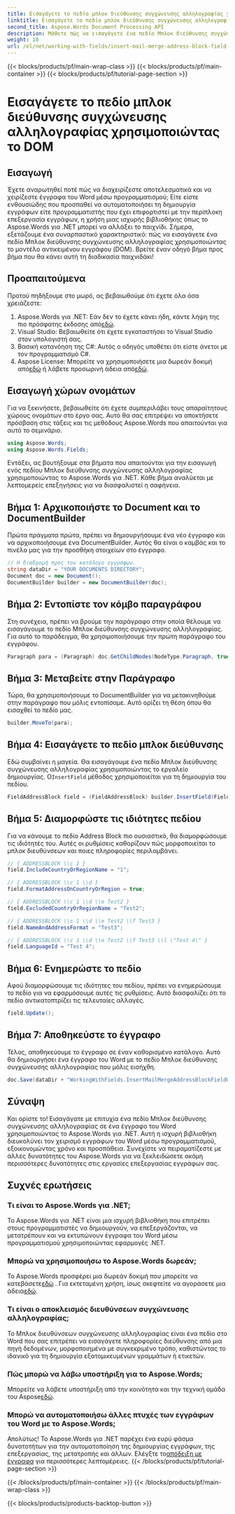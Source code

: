 ```yaml
---
title: Εισαγάγετε το πεδίο μπλοκ διεύθυνσης συγχώνευσης αλληλογραφίας χρησιμοποιώντας το DOM
linktitle: Εισαγάγετε το πεδίο μπλοκ διεύθυνσης συγχώνευσης αλληλογραφίας χρησιμοποιώντας το DOM
second_title: Aspose.Words Document Processing API
description: Μάθετε πώς να εισαγάγετε ένα πεδίο Μπλοκ διεύθυνσης συγχώνευσης αλληλογραφίας σε έγγραφα του Word χρησιμοποιώντας το Aspose.Words για .NET με αυτόν τον αναλυτικό, βήμα προς βήμα οδηγό.
weight: 10
url: /el/net/working-with-fields/insert-mail-merge-address-block-field-using-dom/
---
```


{{< blocks/products/pf/main-wrap-class >}}
{{< blocks/products/pf/main-container >}}
{{< blocks/products/pf/tutorial-page-section >}}

# Εισαγάγετε το πεδίο μπλοκ διεύθυνσης συγχώνευσης αλληλογραφίας χρησιμοποιώντας το DOM

## Εισαγωγή

Έχετε αναρωτηθεί ποτέ πώς να διαχειρίζεστε αποτελεσματικά και να χειρίζεστε έγγραφα του Word μέσω προγραμματισμού; Είτε είστε ενθουσιώδης που προσπαθεί να αυτοματοποιήσει τη δημιουργία εγγράφων είτε προγραμματιστής που έχει επιφορτιστεί με την περίπλοκη επεξεργασία εγγράφων, η χρήση μιας ισχυρής βιβλιοθήκης όπως το Aspose.Words για .NET μπορεί να αλλάξει το παιχνίδι. Σήμερα, εξετάζουμε ένα συναρπαστικό χαρακτηριστικό: πώς να εισαγάγετε ένα πεδίο Μπλοκ διεύθυνσης συγχώνευσης αλληλογραφίας χρησιμοποιώντας το μοντέλο αντικειμένου εγγράφου (DOM). Βρείτε έναν οδηγό βήμα προς βήμα που θα κάνει αυτή τη διαδικασία παιχνιδάκι!

## Προαπαιτούμενα

Προτού πηδήξουμε στο μωρό, ας βεβαιωθούμε ότι έχετε όλα όσα χρειάζεστε:

1.  Aspose.Words για .NET: Εάν δεν το έχετε κάνει ήδη, κάντε λήψη της πιο πρόσφατης έκδοσης από[εδώ](https://releases.aspose.com/words/net/).
2. Visual Studio: Βεβαιωθείτε ότι έχετε εγκαταστήσει το Visual Studio στον υπολογιστή σας.
3. Βασική κατανόηση της C#: Αυτός ο οδηγός υποθέτει ότι είστε άνετοι με τον προγραμματισμό C#.
4.  Aspose License: Μπορείτε να χρησιμοποιήσετε μια δωρεάν δοκιμή από[εδώ](https://releases.aspose.com/) ή λάβετε προσωρινή άδεια από[εδώ](https://purchase.aspose.com/temporary-license/).

## Εισαγωγή χώρων ονομάτων

Για να ξεκινήσετε, βεβαιωθείτε ότι έχετε συμπεριλάβει τους απαραίτητους χώρους ονομάτων στο έργο σας. Αυτό θα σας επιτρέψει να αποκτήσετε πρόσβαση στις τάξεις και τις μεθόδους Aspose.Words που απαιτούνται για αυτό το σεμινάριο.

```csharp
using Aspose.Words;
using Aspose.Words.Fields;
```

Εντάξει, ας βουτήξουμε στα βήματα που απαιτούνται για την εισαγωγή ενός πεδίου Μπλοκ διεύθυνσης συγχώνευσης αλληλογραφίας χρησιμοποιώντας το Aspose.Words για .NET. Κάθε βήμα αναλύεται με λεπτομερείς επεξηγήσεις για να διασφαλιστεί η σαφήνεια.

## Βήμα 1: Αρχικοποιήστε το Document και το DocumentBuilder

Πρώτα πράγματα πρώτα, πρέπει να δημιουργήσουμε ένα νέο έγγραφο και να αρχικοποιήσουμε ένα DocumentBuilder. Αυτός θα είναι ο καμβάς και το πινέλο μας για την προσθήκη στοιχείων στο έγγραφο.

```csharp
// Η διαδρομή προς τον κατάλογο εγγράφων.
string dataDir = "YOUR DOCUMENTS DIRECTORY";
Document doc = new Document();
DocumentBuilder builder = new DocumentBuilder(doc);
```

## Βήμα 2: Εντοπίστε τον κόμβο παραγράφου

Στη συνέχεια, πρέπει να βρούμε την παράγραφο στην οποία θέλουμε να εισαγάγουμε το πεδίο Μπλοκ διεύθυνσης συγχώνευσης αλληλογραφίας. Για αυτό το παράδειγμα, θα χρησιμοποιήσουμε την πρώτη παράγραφο του εγγράφου.

```csharp
Paragraph para = (Paragraph) doc.GetChildNodes(NodeType.Paragraph, true)[0];
```

## Βήμα 3: Μεταβείτε στην Παράγραφο

Τώρα, θα χρησιμοποιήσουμε το DocumentBuilder για να μετακινηθούμε στην παράγραφο που μόλις εντοπίσαμε. Αυτό ορίζει τη θέση όπου θα εισαχθεί το πεδίο μας.

```csharp
builder.MoveTo(para);
```

## Βήμα 4: Εισαγάγετε το πεδίο μπλοκ διεύθυνσης

Εδώ συμβαίνει η μαγεία. Θα εισαγάγουμε ένα πεδίο Μπλοκ διεύθυνσης συγχώνευσης αλληλογραφίας χρησιμοποιώντας το εργαλείο δημιουργίας. Ο`InsertField` μέθοδος χρησιμοποιείται για τη δημιουργία του πεδίου.

```csharp
FieldAddressBlock field = (FieldAddressBlock) builder.InsertField(FieldType.FieldAddressBlock, false);
```

## Βήμα 5: Διαμορφώστε τις ιδιότητες πεδίου

Για να κάνουμε το πεδίο Address Block πιο ουσιαστικό, θα διαμορφώσουμε τις ιδιότητές του. Αυτές οι ρυθμίσεις καθορίζουν πώς μορφοποιείται το μπλοκ διευθύνσεων και ποιες πληροφορίες περιλαμβάνει.

```csharp
// { ADDRESSBLOCK \\c 1 }
field.IncludeCountryOrRegionName = "1";

// { ADDRESSBLOCK \\c 1 \\d }
field.FormatAddressOnCountryOrRegion = true;

// { ADDRESSBLOCK \\c 1 \\d \\e Test2 }
field.ExcludedCountryOrRegionName = "Test2";

// { ADDRESSBLOCK \\c 1 \\d \\e Test2 \\f Test3 }
field.NameAndAddressFormat = "Test3";

// { ADDRESSBLOCK \\c 1 \\d \\e Test2 \\f Test3 \\l \"Test 4\" }
field.LanguageId = "Test 4";
```

## Βήμα 6: Ενημερώστε το πεδίο

Αφού διαμορφώσουμε τις ιδιότητες του πεδίου, πρέπει να ενημερώσουμε το πεδίο για να εφαρμόσουμε αυτές τις ρυθμίσεις. Αυτό διασφαλίζει ότι το πεδίο αντικατοπτρίζει τις τελευταίες αλλαγές.

```csharp
field.Update();
```

## Βήμα 7: Αποθηκεύστε το έγγραφο

Τέλος, αποθηκεύουμε το έγγραφο σε έναν καθορισμένο κατάλογο. Αυτό θα δημιουργήσει ένα έγγραφο του Word με το πεδίο Μπλοκ διεύθυνσης συγχώνευσης αλληλογραφίας που μόλις εισήχθη.

```csharp
doc.Save(dataDir + "WorkingWithFields.InsertMailMergeAddressBlockFieldUsingDOM.docx");
```

## Σύναψη

Και ορίστε το! Εισαγάγατε με επιτυχία ένα πεδίο Μπλοκ διεύθυνσης συγχώνευσης αλληλογραφίας σε ένα έγγραφο του Word χρησιμοποιώντας το Aspose.Words για .NET. Αυτή η ισχυρή βιβλιοθήκη διευκολύνει τον χειρισμό εγγράφων του Word μέσω προγραμματισμού, εξοικονομώντας χρόνο και προσπάθεια. Συνεχίστε να πειραματίζεστε με άλλες δυνατότητες του Aspose.Words για να ξεκλειδώσετε ακόμη περισσότερες δυνατότητες στις εργασίες επεξεργασίας εγγράφων σας.

## Συχνές ερωτήσεις

### Τι είναι το Aspose.Words για .NET;
Το Aspose.Words για .NET είναι μια ισχυρή βιβλιοθήκη που επιτρέπει στους προγραμματιστές να δημιουργούν, να επεξεργάζονται, να μετατρέπουν και να εκτυπώνουν έγγραφα του Word μέσω προγραμματισμού χρησιμοποιώντας εφαρμογές .NET.

### Μπορώ να χρησιμοποιήσω το Aspose.Words δωρεάν;
 Το Aspose.Words προσφέρει μια δωρεάν δοκιμή που μπορείτε να κατεβάσετε[εδώ](https://releases.aspose.com/) . Για εκτεταμένη χρήση, ίσως σκεφτείτε να αγοράσετε μια άδεια[εδώ](https://purchase.aspose.com/buy).

### Τι είναι ο αποκλεισμός διευθύνσεων συγχώνευσης αλληλογραφίας;
Το Μπλοκ διευθύνσεων συγχώνευσης αλληλογραφίας είναι ένα πεδίο στο Word που σας επιτρέπει να εισαγάγετε πληροφορίες διεύθυνσης από μια πηγή δεδομένων, μορφοποιημένα με συγκεκριμένο τρόπο, καθιστώντας το ιδανικό για τη δημιουργία εξατομικευμένων γραμμάτων ή ετικετών.

### Πώς μπορώ να λάβω υποστήριξη για το Aspose.Words;
 Μπορείτε να λάβετε υποστήριξη από την κοινότητα και την τεχνική ομάδα του Aspose[εδώ](https://forum.aspose.com/c/words/8).

### Μπορώ να αυτοματοποιήσω άλλες πτυχές των εγγράφων του Word με το Aspose.Words;
Απολύτως! Το Aspose.Words για .NET παρέχει ένα ευρύ φάσμα δυνατοτήτων για την αυτοματοποίηση της δημιουργίας εγγράφων, της επεξεργασίας, της μετατροπής και άλλων. Ελέγξτε το[απόδειξη με έγγραφα](https://reference.aspose.com/words/net/) για περισσότερες λεπτομέρειες.
{{< /blocks/products/pf/tutorial-page-section >}}

{{< /blocks/products/pf/main-container >}}
{{< /blocks/products/pf/main-wrap-class >}}

{{< blocks/products/products-backtop-button >}}
